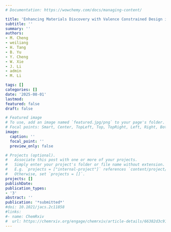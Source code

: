 ```yaml
---
# Documentation: https://wowchemy.com/docs/managing-content/

title: 'Enhancing Materials Discovery with Valence Constrained Design in Generative Modeling' 
subtitle: ''
summary: ''
authors:
- M. Cheng
- weiliang
- H. Tang
- B. Yu
- Y. Cheng
- W. Xie
- J. Li
- admin
- M. Li

tags: []
categories: []
date: '2025-08-01'
lastmod: 
featured: false
draft: false

# Featured image
# To use, add an image named `featured.jpg/png` to your page's folder.
# Focal points: Smart, Center, TopLeft, Top, TopRight, Left, Right, BottomLeft, Bottom, BottomRight.
image:
  caption: ''
  focal_point: ''
  preview_only: false

# Projects (optional).
#   Associate this post with one or more of your projects.
#   Simply enter your project's folder or file name without extension.
#   E.g. `projects = ["internal-project"]` references `content/project/deep-learning/index.md`.
#   Otherwise, set `projects = []`.
projects: []
publishDate: 
publication_types:
- '3'
abstract: ''
publication: '*submitted*'
#doi: 10.1021/jacs.2c11858
#links:
#- name: ChemRxiv
#  url: https://chemrxiv.org/engage/chemrxiv/article-details/66382d3c91aefa6ce1408a72
---
```

